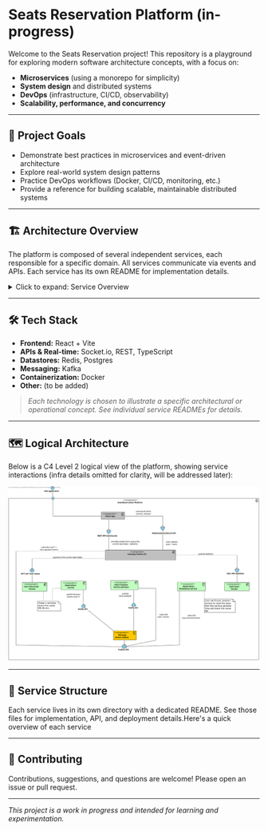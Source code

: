 
# Seats Reservation Platform (in-progress)

Welcome to the Seats Reservation project! This repository is a playground for exploring modern software architecture concepts, with a focus on:

- **Microservices** (using a monorepo for simplicity)
- **System design** and distributed systems
- **DevOps** (infrastructure, CI/CD, observability)
- **Scalability, performance, and concurrency**

---

## 🚀 Project Goals

- Demonstrate best practices in microservices and event-driven architecture
- Explore real-world system design patterns
- Practice DevOps workflows (Docker, CI/CD, monitoring, etc.)
- Provide a reference for building scalable, maintainable distributed systems

---

## 🏗️ Architecture Overview

The platform is composed of several independent services, each responsible for a specific domain. All services communicate via events and APIs. Each service has its own README for implementation details.

<details>
<summary>Click to expand: Service Overview</summary>

### Reservation Service (Write-side, Command Handler)
- Source of truth for seat changes (atomic ops in Redis)
- Emits events (`seat.held`, `seat.reserved`, `seat.released`)
- Shares its database (Redis) with Seat State Read Service

### Reservation Persistence Service (Final Persistence)
- Subscribes to `seat.reserved` events
- Writes completed reservations into a dedicated Postgres table
- Purpose: historical record / downstream consumption (payments, reporting, exports, etc)
- Has its own Postgres database

### Seat State Read Service (Query-side for Seat Map)
- Provides initial seat map when a client connects
- Reads directly from Redis for the freshest state
- Example endpoint: `GET /events/{eventId}/seats`
- Used by the Gateway for initial client load

### Stats Projector Service (Worker)
- Subscribes to all seat-related events
- Updates aggregates in Postgres (section-level, event-level stats)
- Optionally caches hot stats in Redis
- Publishes `stats.updated` events after recomputing

### Stats Read Service
- Simple REST service that queries Postgres projections (or Redis cache)
- Example endpoints:
  - `/stats/event/{eventId}`
  - `/stats/event/{eventId}/section/{sectionId}`

### Gateway (Socket.IO + REST)
- Contains zero business logic
- For initial load: calls Seat State Read and Stats services
- For real-time: subscribes to `seat.*` and `stats.updated` events and broadcasts to clients

</details>

---

## 🛠️ Tech Stack

- **Frontend:** React + Vite
- **APIs & Real-time:** Socket.io, REST, TypeScript
- **Datastores:** Redis, Postgres
- **Messaging:** Kafka
- **Containerization:** Docker
- **Other:** (to be added)

> _Each technology is chosen to illustrate a specific architectural or operational concept. See individual service READMEs for details._

---

## 🗺️ Logical Architecture

Below is a C4 Level 2 logical view of the platform, showing service interactions (infra details omitted for clarity, will be addressed later):

![Logical View - Level 2](docs/logicalView_lvl2.svg)

---

## 📁 Service Structure

Each service lives in its own directory with a dedicated README. See those files for implementation, API, and deployment details.Here's a quick overview of each service

---

## 🤝 Contributing

Contributions, suggestions, and questions are welcome! Please open an issue or pull request.

---

_This project is a work in progress and intended for learning and experimentation._
